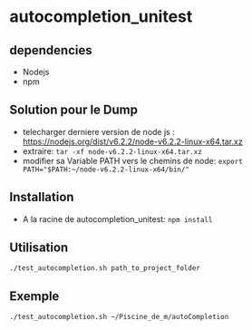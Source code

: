 # autocompletion_unitest

dependencies
------------

 * Nodejs
 * npm

Solution pour le Dump
---------------------

 * telecharger derniere version de node js : https://nodejs.org/dist/v6.2.2/node-v6.2.2-linux-x64.tar.xz
 * extraire: `tar -xf node-v6.2.2-linux-x64.tar.xz`
 * modifier sa Variable PATH vers le chemins de node: `export PATH="$PATH:~/node-v6.2.2-linux-x64/bin/"` 

Installation
------------

 * A la racine de autocompletion_unitest:  `npm install`

Utilisation
-----------

 `./test_autocompletion.sh path_to_project_folder`

Exemple
-------

`./test_autocompletion.sh ~/Piscine_de_m/autoCompletion`
